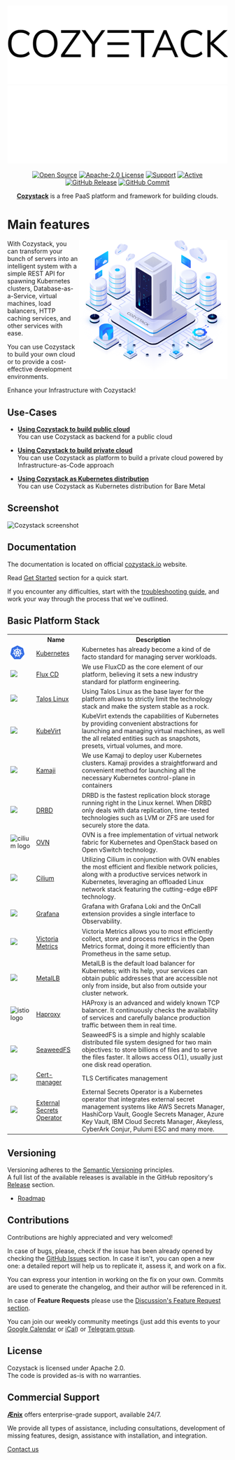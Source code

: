 <div align="center">
  <img src=".github/assets/images/cozystack/cozystack-logo-black.svg#gh-light-mode-only" alt="Cozystack" />
  <img src=".github/assets/images/cozystack/cozystack-logo-white.svg#gh-dark-mode-only" alt="Cozystack" />
</div>

<p align="center">
  <a href="https://opensource.org/"><img src="https://img.shields.io/badge/Open-Source-brightgreen" alt="Open Source"></a>
  <a href="https://opensource.org/licenses/"><img src="https://img.shields.io/github/license/aenix-io/cozystack" alt="Apache-2.0 License"></a>
  <a href="https://aenix.io/contact-us/#meet"><img src="https://img.shields.io/badge/$-support-12a0df.svg?style=flat" alt="Support"></a>
  <a href="https://aenix.io/cozystack/"><img src="http://img.shields.io/badge/Status-Active-green.svg" alt="Active"></a>
  <a href="https://github.com/aenix-io/cozystack"><img src="https://img.shields.io/github/release/aenix-io/cozystack.svg?style=flat" alt="GitHub Release"></a>
  <a href="https://github.com/aenix-io/cozystack"><img src="https://img.shields.io/github/commit-activity/y/aenix-io/cozystack" alt="GitHub Commit"></a>
</p>

<p align="center">
  <a href="https://cozystack.io/"><strong>Cozystack</strong></a> is a free PaaS platform and framework for building clouds.
</p>


# Main features

<img align="right" width="340" height="317" src=".github/assets/images/cozystack/cozystack_cluster.png">

With Cozystack, you can transform your bunch of servers into an intelligent system with a simple REST API for spawning Kubernetes clusters, Database-as-a-Service, virtual machines, load balancers, HTTP caching services, and other services with ease.

You can use Cozystack to build your own cloud or to provide a cost-effective development environments.

 Enhance your Infrastructure with Cozystack!



## Use-Cases

* [**Using Cozystack to build public cloud**](https://cozystack.io/docs/use-cases/public-cloud/)  
You can use Cozystack as backend for a public cloud

* [**Using Cozystack to build private cloud**](https://cozystack.io/docs/use-cases/private-cloud/)  
You can use Cozystack as platform to build a private cloud powered by Infrastructure-as-Code approach

* [**Using Cozystack as Kubernetes distribution**](https://cozystack.io/docs/use-cases/kubernetes-distribution/)  
You can use Cozystack as Kubernetes distribution for Bare Metal

## Screenshot

![Cozystack screenshot](https://cozystack.io/img/screenshot.png)

## Documentation

The documentation is located on official [cozystack.io](https://cozystack.io) website.

Read [Get Started](https://cozystack.io/docs/get-started/) section for a quick start.

If you encounter any difficulties, start with the [troubleshooting guide](https://cozystack.io/docs/troubleshooting/), and work your way through the process that we've outlined.

## Basic Platform Stack

<!-- <p align="center">
  <img src="docs/assets/" width="500"/>
</p> -->

<div class="d-flex">
<table class="table table-white table-borderer border-dark w-auto align-middle">
    <tr>
        <th></th>
        <th>Name</th>
        <th>Description</th>
    </tr>
    <tr>
        <td><img width="32" src="https://raw.githubusercontent.com/kubernetes/kubernetes/master/logo/logo.png"></td>
        <td><a href="https://www.ansible.com">Kubernetes</a></td>
        <td>Kubernetes has already become a kind of de facto standard for managing server workloads.</td>
    </tr>
    <tr>
        <td><img width="32" src="docs/assets/img/logos/argocd.svg"></td>
        <td><a href="https://argoproj.github.io/cd">Flux CD</a></td>
        <td>We use FluxCD as the core element of our platform, believing it sets a new industry standard for platform engineering.</td>
    </tr>
    <tr>
        <td><img width="32" src="docs/assets/img/logos/cloud-init.svg"></td>
        <td><a href="https://cloudinit.readthedocs.io/en/latest/">Talos Linux</a></td>
        <td>Using Talos Linux as the base layer for the platform allows to strictly limit the technology stack and make the system stable as a rock.</td>
    </tr>
    <tr>
        <td><img width="32" src="docs/assets/img/logos/ubuntu.svg"></td>
        <td><a href="https://ubuntu.com/">KubeVirt</a></td>
        <td>KubeVirt extends the capabilities of Kubernetes by providing convenient abstractions for launching and managing virtual machines, as well the all related entities such as snapshots, presets, virtual volumes, and more.</td>
    </tr>
    <tr>
        <td><img width="32" src="docs/assets/img/logos/k3s.svg"></td>
        <td><a href="https://k3s.io/">Kamaji</a></td>
        <td>We use Kamaji to deploy user Kubernetes clusters. Kamaji provides a straightforward and convenient method for launching all the necessary Kubernetes control-plane in containers</td>
    </tr>
    <tr>
        <td><img width="32" src="docs/assets/img/logos/containerd.svg"></td>
        <td><a href="https://containerd.io/">DRBD</a></td>
        <td>DRBD is the fastest replication block storage running right in the Linux kernel. When DRBD only deals with data replication, time-tested technologies such as LVM or ZFS are used for securely store the data.</td>
    </tr>
    <tr>
        <td><img width="60" src="docs/assets/img/logos/cilium.svg" alt="cilium logo"></td>
        <td><a href="https://cilium.io">OVN</a></td>
        <td>OVN is a free implementation of virtual network fabric for Kubernetes and OpenStack based on Open vSwitch technology.</td>
    </tr>
    <tr>
        <td><img width="32" src="docs/assets/img/logos/coredns.svg"></td>
        <td><a href="https://coredns.io/">Cilium</a></td>
        <td>Utilizing Cilium in conjunction with OVN enables the most efficient and flexible network policies, along with a productive services network in Kubernetes, leveraging an offloaded Linux network stack featuring the cutting-edge eBPF technology.</td>
    </tr>
    <tr>
        <td><img width="32" src="docs/assets/img/logos/haproxy.svg"></td>
        <td><a href="https://www.haproxy.org/">Grafana</a></td>
        <td>Grafana with Grafana Loki and the OnCall extension provides a single interface to Observability.</td>
    </tr>
    <tr>
        <td><img width="32" src="docs/assets/img/logos/metallb.svg"></td>
        <td><a href="https://metallb.universe.tf/">Victoria Metrics</a></td>
        <td>Victoria Metrics allows you to most efficiently collect, store and process metrics in the Open Metrics format, doing it more efficiently than Prometheus in the same setup.</td>
    </tr>
    <tr>
        <td><img width="32" src="docs/assets/img/logos/nginx.svg"></td>
        <td><a href="https://kubernetes.github.io/ingress-nginx/">MetalLB</a></td>
        <td>MetalLB is the default load balancer for Kubernetes; with its help, your services can obtain public addresses that are accessible not only from inside, but also from outside your cluster network.</td>
    </tr> 
    <tr>
        <td><img width="32" src="/assets/img/logos/istio-icon-color.svg" alt="istio logo"></td>
        <td><a href="https://istio.io/">Haproxy</a></td>
        <td>HAProxy is an advanced and widely known TCP balancer. It continuously checks the availability of services and carefully balance production traffic between them in real time.</td>
    </tr>
    <tr>
        <td><img width="60" src="docs/assets/img/logos/minio.svg"></td>
        <td><a href="https://min.io/">SeaweedFS</a></td>
        <td>SeaweedFS is a simple and highly scalable distributed file system designed for two main objectives: to store billions of files and to serve the files faster. It allows access O(1), usually just one disk read operation.</td>
    </tr>
    <tr>
        <td><img width="32" src="docs/assets/img/logos/cert-manager.svg"></td>
        <td><a href="https://cert-manager.io">Cert-manager</a></td>
        <td>TLS Certificates management</td>
    </tr>
    <tr>
        <td><img width="32" src="docs/assets/img/logos/external-secrets.svg"></td>
        <td><a href="https://external-secrets.io/">External Secrets Operator</a></td>
        <td>External Secrets Operator is a Kubernetes operator that integrates external secret management systems like AWS Secrets Manager, HashiCorp Vault, Google Secrets Manager, Azure Key Vault, IBM Cloud Secrets Manager, Akeyless, CyberArk Conjur, Pulumi ESC and many more.</td>
    </tr>
</table>
</div>

## Versioning

Versioning adheres to the [Semantic Versioning](http://semver.org/) principles.  
A full list of the available releases is available in the GitHub repository's [Release](https://github.com/aenix-io/cozystack/releases) section.

- [Roadmap](https://github.com/orgs/aenix-io/projects/2)

## Contributions

Contributions are highly appreciated and very welcomed!

In case of bugs, please, check if the issue has been already opened by checking the [GitHub Issues](https://github.com/aenix-io/cozystack/issues) section.
In case it isn't, you can open a new one: a detailed report will help us to replicate it, assess it, and work on a fix.

You can express your intention in working on the fix on your own.
Commits are used to generate the changelog, and their author will be referenced in it.

In case of **Feature Requests** please use the [Discussion's Feature Request section](https://github.com/aenix-io/cozystack/discussions/categories/feature-requests).

You can join our weekly community meetings (just add this events to your [Google Calendar](https://calendar.google.com/calendar?cid=ZTQzZDIxZTVjOWI0NWE5NWYyOGM1ZDY0OWMyY2IxZTFmNDMzZTJlNjUzYjU2ZGJiZGE3NGNhMzA2ZjBkMGY2OEBncm91cC5jYWxlbmRhci5nb29nbGUuY29t) or [iCal](https://calendar.google.com/calendar/ical/e43d21e5c9b45a95f28c5d649c2cb1e1f433e2e653b56dbbda74ca306f0d0f68%40group.calendar.google.com/public/basic.ics)) or [Telegram group](https://t.me/cozystack).

## License

Cozystack is licensed under Apache 2.0.  
The code is provided as-is with no warranties.

## Commercial Support

[**Ænix**](https://aenix.io) offers enterprise-grade support, available 24/7.

We provide all types of assistance, including consultations, development of missing features, design, assistance with installation, and integration.

[Contact us](https://aenix.io/contact/)
